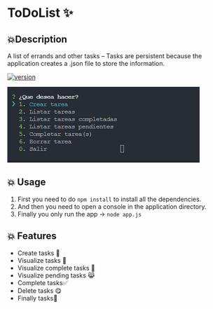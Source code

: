 # ToDoList ✨


## 💥Description
A list of errands and other tasks –  Tasks are persistent because the application creates a .json file to store the information.

[![version](https://img.shields.io/badge/version-1.0.0-green "version")](https://github.com/MiltonMG/todolist_console_app)

[![captura](https://github.com/MiltonMG/todolist_console_app/blob/main/src/Captura.PNG?raw=true "captura")](https://github.com/MiltonMG/todolist_console_app/blob/main/src/Captura.PNG?raw=true "captura")
## 💥 Usage

1. First you need to do  `npm install` to install all the dependencies.
2. And then you need to open a console in the application directory.
3. Finally you only run the app -> `node app.js`



## 💥 Features 
                
+ Create tasks 📃
+ Visualize tasks 🙈
+ Visualize complete tasks 🤔
+ Visualize pending tasks 😹
+ Complete tasks✅
+ Delete tasks 😋
+ Finally tasks🎉

